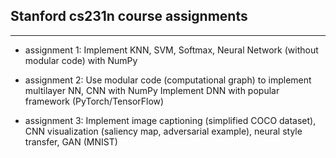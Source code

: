 ## Stanford cs231n course assignments

----
* assignment 1:
Implement KNN, SVM, Softmax, Neural Network (without modular code) with NumPy

* assignment 2:
Use modular code (computational graph) to implement multilayer NN, CNN with NumPy
Implement DNN with popular framework (PyTorch/TensorFlow)

* assignment 3: Implement image captioning (simplified COCO dataset), CNN visualization (saliency map, adversarial example), neural style transfer, GAN (MNIST)
